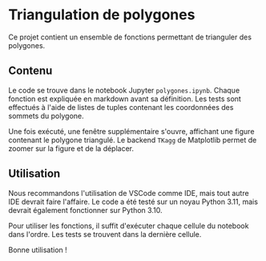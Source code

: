 # Triangulation de polygones

Ce projet contient un ensemble de fonctions permettant de trianguler des polygones.

## Contenu

Le code se trouve dans le notebook Jupyter `polygones.ipynb`. Chaque fonction est expliquée en markdown avant sa définition. Les tests sont effectués à l'aide de listes de tuples contenant les coordonnées des sommets du polygone.

Une fois exécuté, une fenêtre supplémentaire s'ouvre, affichant une figure contenant le polygone triangulé. Le backend `TKagg` de Matplotlib permet de zoomer sur la figure et de la déplacer.

## Utilisation

Nous recommandons l'utilisation de VSCode comme IDE, mais tout autre IDE devrait faire l'affaire. Le code a été testé sur un noyau Python 3.11, mais devrait également fonctionner sur Python 3.10.

Pour utiliser les fonctions, il suffit d'exécuter chaque cellule du notebook dans l'ordre. Les tests se trouvent dans la dernière cellule.

Bonne utilisation !